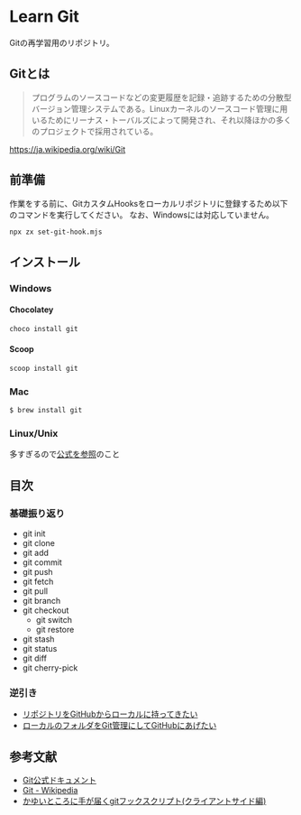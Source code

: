# Learn Git
Gitの再学習用のリポジトリ。

## Gitとは
> プログラムのソースコードなどの変更履歴を記録・追跡するための分散型バージョン管理システムである。Linuxカーネルのソースコード管理に用いるためにリーナス・トーバルズによって開発され、それ以降ほかの多くのプロジェクトで採用されている。

https://ja.wikipedia.org/wiki/Git

## 前準備
作業をする前に、GitカスタムHooksをローカルリポジトリに登録するため以下のコマンドを実行してください。
なお、Windowsには対応していません。

``` bash
npx zx set-git-hook.mjs
```

## インストール
### Windows
#### Chocolatey
``` powershell
choco install git
```
#### Scoop
``` powershell
scoop install git
```

### Mac
``` bash
$ brew install git
```

### Linux/Unix
多すぎるので[公式を参照](https://git-scm.com/download/linux)のこと

## 目次
### 基礎振り返り
- git init
- git clone
- git add
- git commit
- git push
- git fetch
- git pull
- git branch
- git checkout
  - git switch
  - git restore
- git stash
- git status
- git diff
- git cherry-pick

### 逆引き
- [リポジトリをGitHubからローカルに持ってきたい](./usecase/#リポジトリをGitHubからローカルに持ってきたい)
- [ローカルのフォルダをGit管理にしてGitHubにあげたい](./usecase/#ローカルのフォルダをGit管理にしてGitHubにあげたい)

## 参考文献
- [Git公式ドキュメント](https://git-scm.com/docs)
- [Git - Wikipedia](https://ja.wikipedia.org/wiki/Git)
- [かゆいところに手が届くgitフックスクリプト(クライアントサイド編)](https://www.unitrust.co.jp/2426)
